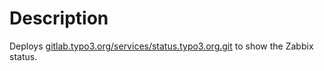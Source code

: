 Description
===========

Deploys [gitlab.typo3.org/services/status.typo3.org.git](https://gitlab.typo3.org/services/status.typo3.org.git) to show the Zabbix status.

